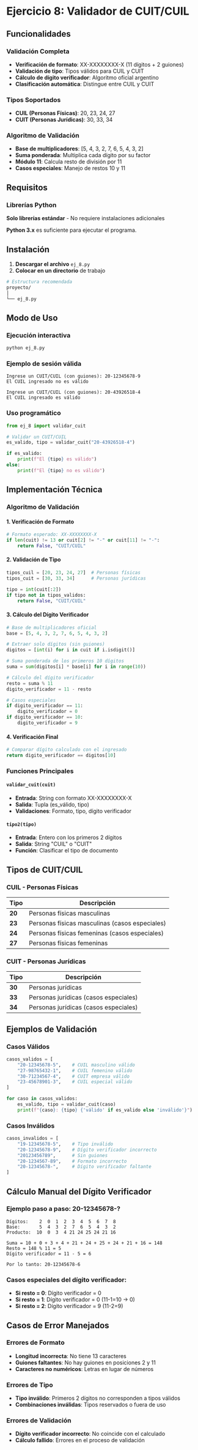 # Ejercicio 8: Validador de CUIT/CUIL

## Funcionalidades

### Validación Completa
- **Verificación de formato**: XX-XXXXXXXX-X (11 dígitos + 2 guiones)
- **Validación de tipo**: Tipos válidos para CUIL y CUIT
- **Cálculo de dígito verificador**: Algoritmo oficial argentino
- **Clasificación automática**: Distingue entre CUIL y CUIT

### Tipos Soportados
- **CUIL (Personas Físicas)**: 20, 23, 24, 27
- **CUIT (Personas Jurídicas)**: 30, 33, 34

### Algoritmo de Validación
- **Base de multiplicadores**: [5, 4, 3, 2, 7, 6, 5, 4, 3, 2]
- **Suma ponderada**: Multiplica cada dígito por su factor
- **Módulo 11**: Calcula resto de división por 11
- **Casos especiales**: Manejo de restos 10 y 11

## Requisitos

### Librerías Python
**Solo librerías estándar** - No requiere instalaciones adicionales

**Python 3.x** es suficiente para ejecutar el programa.

## Instalación

1. **Descargar el archivo** `ej_8.py`
2. **Colocar en un directorio** de trabajo

```bash
# Estructura recomendada
proyecto/
│
└── ej_8.py
```

## Modo de Uso

### Ejecución interactiva
```bash
python ej_8.py
```

### Ejemplo de sesión válida
```
Ingrese un CUIT/CUIL (con guiones): 20-12345678-9
El CUIL ingresado no es válido
```

```
Ingrese un CUIT/CUIL (con guiones): 20-43926518-4
El CUIL ingresado es válido
```

### Uso programático
```python
from ej_8 import validar_cuit

# Validar un CUIT/CUIL
es_valido, tipo = validar_cuit("20-43926518-4")

if es_valido:
    print(f"El {tipo} es válido")
else:
    print(f"El {tipo} no es válido")
```

## Implementación Técnica

### Algoritmo de Validación

#### 1. Verificación de Formato
```python
# Formato esperado: XX-XXXXXXXX-X
if len(cuit) != 13 or cuit[2] != "-" or cuit[11] != "-":
    return False, "CUIT/CUIL"
```

#### 2. Validación de Tipo
```python
tipos_cuil = [20, 23, 24, 27]  # Personas físicas
tipos_cuit = [30, 33, 34]      # Personas jurídicas

tipo = int(cuit[:2])
if tipo not in tipos_validos:
    return False, "CUIT/CUIL"
```

#### 3. Cálculo del Dígito Verificador
```python
# Base de multiplicadores oficial
base = [5, 4, 3, 2, 7, 6, 5, 4, 3, 2]

# Extraer solo dígitos (sin guiones)
digitos = [int(i) for i in cuit if i.isdigit()]

# Suma ponderada de los primeros 10 dígitos
suma = sum(digitos[i] * base[i] for i in range(10))

# Cálculo del dígito verificador
resto = suma % 11
digito_verificador = 11 - resto

# Casos especiales
if digito_verificador == 11:
    digito_verificador = 0
if digito_verificador == 10:
    digito_verificador = 9
```

#### 4. Verificación Final
```python
# Comparar dígito calculado con el ingresado
return digito_verificador == digitos[10]
```

### Funciones Principales

#### `validar_cuit(cuit)`
- **Entrada**: String con formato XX-XXXXXXXX-X
- **Salida**: Tupla (es_válido, tipo)
- **Validaciones**: Formato, tipo, dígito verificador

#### `tipo2(tipo)`
- **Entrada**: Entero con los primeros 2 dígitos
- **Salida**: String "CUIL" o "CUIT"
- **Función**: Clasificar el tipo de documento

## Tipos de CUIT/CUIL

### CUIL - Personas Físicas

| Tipo | Descripción |
|------|-------------|
| **20** | Personas físicas masculinas |
| **23** | Personas físicas masculinas (casos especiales) |
| **24** | Personas físicas femeninas (casos especiales) |
| **27** | Personas físicas femeninas |

### CUIT - Personas Jurídicas

| Tipo | Descripción |
|------|-------------|
| **30** | Personas jurídicas |
| **33** | Personas jurídicas (casos especiales) |
| **34** | Personas jurídicas (casos especiales) |

## Ejemplos de Validación

### Casos Válidos
```python
casos_validos = [
    "20-12345678-5",    # CUIL masculino válido
    "27-98765432-1",    # CUIL femenino válido
    "30-71234567-4",    # CUIT empresa válido
    "23-45678901-3",    # CUIL especial válido
]

for caso in casos_validos:
    es_valido, tipo = validar_cuit(caso)
    print(f"{caso}: {tipo} {'válido' if es_valido else 'inválido'}")
```

### Casos Inválidos
```python
casos_invalidos = [
    "19-12345678-5",    # Tipo inválido
    "20-12345678-9",    # Dígito verificador incorrecto
    "20123456789",      # Sin guiones
    "20-1234567-89",    # Formato incorrecto
    "20-12345678-",     # Dígito verificador faltante
]
```

## Cálculo Manual del Dígito Verificador

### Ejemplo paso a paso: 20-12345678-?

```
Dígitos:    2  0  1  2  3  4  5  6  7  8
Base:       5  4  3  2  7  6  5  4  3  2
Producto:  10  0  3  4 21 24 25 24 21 16

Suma = 10 + 0 + 3 + 4 + 21 + 24 + 25 + 24 + 21 + 16 = 148
Resto = 148 % 11 = 5
Dígito verificador = 11 - 5 = 6

Por lo tanto: 20-12345678-6
```

### Casos especiales del dígito verificador:
- **Si resto = 0**: Dígito verificador = 0
- **Si resto = 1**: Dígito verificador = 0 (11-1=10 → 0)
- **Si resto = 2**: Dígito verificador = 9 (11-2=9)

## Casos de Error Manejados

### Errores de Formato
- **Longitud incorrecta**: No tiene 13 caracteres
- **Guiones faltantes**: No hay guiones en posiciones 2 y 11
- **Caracteres no numéricos**: Letras en lugar de números

### Errores de Tipo
- **Tipo inválido**: Primeros 2 dígitos no corresponden a tipos válidos
- **Combinaciones inválidas**: Tipos reservados o fuera de uso

### Errores de Validación
- **Dígito verificador incorrecto**: No coincide con el calculado
- **Cálculo fallido**: Errores en el proceso de validación

